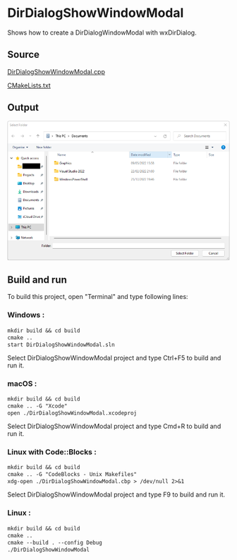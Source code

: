 # DirDialogShowWindowModal

Shows how to create a DirDialogWindowModal with wxDirDialog.

## Source

[DirDialogShowWindowModal.cpp](DirDialogShowWindowModal.cpp)

[CMakeLists.txt](CMakeLists.txt)

## Output

![output](../../../docs/Pictures/DirDialogShowWindowModal.png)

## Build and run

To build this project, open "Terminal" and type following lines:

### Windows :

``` shell
mkdir build && cd build
cmake .. 
start DirDialogShowWindowModal.sln
```

Select DirDialogShowWindowModal project and type Ctrl+F5 to build and run it.

### macOS :

``` shell
mkdir build && cd build
cmake .. -G "Xcode"
open ./DirDialogShowWindowModal.xcodeproj
```

Select DirDialogShowWindowModal project and type Cmd+R to build and run it.

### Linux with Code::Blocks :

``` shell
mkdir build && cd build
cmake .. -G "CodeBlocks - Unix Makefiles"
xdg-open ./DirDialogShowWindowModal.cbp > /dev/null 2>&1
```

Select DirDialogShowWindowModal project and type F9 to build and run it.

### Linux :

``` shell
mkdir build && cd build
cmake .. 
cmake --build . --config Debug
./DirDialogShowWindowModal
```
